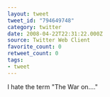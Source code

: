 ```yaml
---
layout: tweet
tweet_id: "794649748"
category: twitter
date: 2008-04-22T22:31:22.000Z
source: Twitter Web Client
favorite_count: 0
retweet_count: 0
tags:
- tweet
---
```


I hate the term "The War on...."
